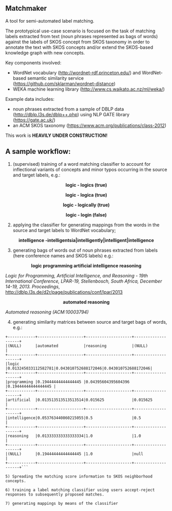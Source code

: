 <b>Matchmaker</b>
------

A tool for semi-automated label matching. 

The prototypical use-case scenario is focused on the task of matching labels extracted from text (noun phrases represented as bags of words) against the labels of SKOS concept from SKOS taxonomy in order to annotate the text with SKOS concepts and/or extend the SKOS-based knowledge graph with new concepts. 

Key components involved:
* WordNet vocabulary (http://wordnet-rdf.princeton.edu/) and WordNet-based semantic similarity service (https://github.com/sklarman/wordnet-distance)
* WEKA machine learning library (http://www.cs.waikato.ac.nz/ml/weka/)

Example data includes: 
* noun phrases extracted from a sample of DBLP data (http://dblp.l3s.de/dblp++.php) using NLP GATE library (https://gate.ac.uk/)
* an ACM SKOS taxonomy (https://www.acm.org/publications/class-2012)

This work is <b>HEAVILY UNDER CONSTRUCTION!</b>



A sample workflow:
-----
1) (supervised) training of a word matching classifier to account for inflectional variants of concepts and minor typos occurring in the source and target labels, e.g.:

<p align="center">
<b>logic - logics (true) </b> 
</p>
<p align="center">
<b>logic - logica (true)</b> 
</p>
<p align="center">
<b>logic - logically (true)</b> 
</p>
<p align="center">
<b>logic - login (false) </b> 
</p>

2) applying the classifier for generating mappings from the words in the source and target labels to WordNet vocabulary;

<p align="center"><b> intelligence -intelligentsia|intelligently|intelligent|intelligence</b></p>

3) generating bags of words out of noun phrases extracted from labels (here conference names and SKOS labels) e.g.:

<p align="center"><b>logic programming artificial intelligence reasoning</b></p>

<i>Logic for Programming, Artificial Intelligence, and Reasoning - 19th International Conference, LPAR-19, Stellenbosch, South Africa, December 14-19, 2013. Proceedings</i>, http://dblp.l3s.de/d2r/page/publications/conf/lpar/2013

<p align="center"><b>automated reasoning</b></p>

<i>Automated reasoning (ACM:10003794)</i>

4) generating similarity matrices between source and target bags of words, e.g.:

```
+------------+--------------------+--------------------+--------------------+
|(NULL)      |automated           |reasoning           |(NULL)              |
+------------+--------------------+--------------------+--------------------+
|logic       |0.013245033112582781|0.043010752688172046|0.043010752688172046|
+------------+--------------------+--------------------+--------------------+
|programming |0.19444444444444445 |0.04395604395604396 |0.19444444444444445 |
+------------+--------------------+--------------------+--------------------+
|artificial  |0.013513513513513514|0.015625            |0.015625            |
+------------+--------------------+--------------------+--------------------+
|intelligence|0.053763440860215055|0.5                 |0.5                 |
+------------+--------------------+--------------------+--------------------+
|reasoning   |0.013333333333333334|1.0                 |1.0                 |
+------------+--------------------+--------------------+--------------------+
|(NULL)      |0.19444444444444445 |1.0                 |null                |
+------------+--------------------+--------------------+--------------------+```

5) Spreading the matching score information to SKOS neighborhood concepts.

6) training a label matching classifier using users accept-reject responses to subsequently proposed matches.

7) generating mappings by means of the classifier 
